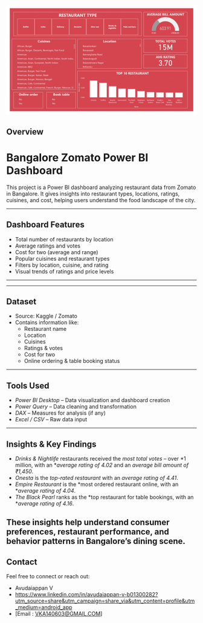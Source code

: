 
![Zomato_BI_dashboard](https://github.com/Avudaiappan-14/zomato_BI_Dashboard/blob/main/ZOMATO_BI%20IMAGE.jpg)

## Overview

#  Bangalore Zomato Power BI Dashboard

This project is a Power BI dashboard analyzing restaurant data from Zomato in Bangalore. It gives insights into restaurant types, locations, ratings, cuisines, and cost, helping users understand the food landscape of the city.

---

##  Dashboard Features

- Total number of restaurants by location
- Average ratings and votes
- Cost for two (average and range)
- Popular cuisines and restaurant types
- Filters by location, cuisine, and rating
- Visual trends of ratings and price levels

---

---

##  Dataset

- Source: Kaggle / Zomato
- Contains information like:
  - Restaurant name
  - Location
  - Cuisines
  - Ratings & votes
  - Cost for two
  - Online ordering & table booking status

---

##  Tools Used

- *Power BI Desktop* – Data visualization and dashboard creation
- *Power Query* – Data cleaning and transformation
- *DAX* – Measures for analysis (if any)
- *Excel / CSV* – Raw data input

---
##  Insights & Key Findings

- *Drinks & Nightlife* restaurants received the *most total votes* – over *1 million, with an **average rating of 4.02* and an *average bill amount of ₹1,450*.
- *Onesta* is the *top-rated restaurant* with an *average rating of 4.41*.
- *Empire Restaurant* is the *most ordered restaurant online, with an **average rating of 4.04*.
- *The Black Pearl* ranks as the *top restaurant for table bookings, with an **average rating of 4.16*.

These insights help understand consumer preferences, restaurant performance, and behavior patterns in Bangalore’s dining scene.
---

##  Contact

Feel free to connect or reach out:

- Avudaiappan V
- [https://www.linkedin.com/in/avudaiappan-v-b01300282?utm_source=share&utm_campaign=share_via&utm_content=profile&utm_medium=android_app ](#)
- [Email : VKA140603@GMAIL.COM]


